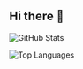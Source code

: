 ## Hi there 👋





<!-- GitHub statistics -->

![GitHub Stats](https://github-readme-stats.vercel.app/api?username=AnastasiyaKuzmenko&theme=catppuccin_mocha)

![Top Languages](https://github-readme-stats.vercel.app/api/top-langs/?username=AnastasiyaKuzmenko&layout=compact&count_private=true&theme=catppuccin_mocha)

<!--
**AnastasiyaKuzmenko/AnastasiyaKuzmenko** is a ✨ _special_ ✨ repository because its `README.md` (this file) appears on your GitHub profile.

Here are some ideas to get you started:

- 🔭 I’m currently working on ...
- 🌱 I’m currently learning ...
- 👯 I’m looking to collaborate on ...
- 🤔 I’m looking for help with ...
- 💬 Ask me about ...
- 📫 How to reach me: ...
- 😄 Pronouns: ...
- ⚡ Fun fact: ...
-->

